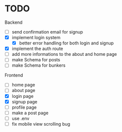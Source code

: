 # TODO 

Backend

- [ ] send confirmation email for signup
- [x] implement login system
    - [x] better error handling for both login and signup
- [x] implement the auth route
- [ ] add more informations to the about and home page
- [ ] make Schema for posts
- [ ] make Schema for bunkers

Frontend

- [ ] home page
- [ ] about page
- [x] login page
- [x] signup page
- [ ] profile page
- [ ] make a post page
- [ ] use .env
- [ ] fix mobile view scrolling bug